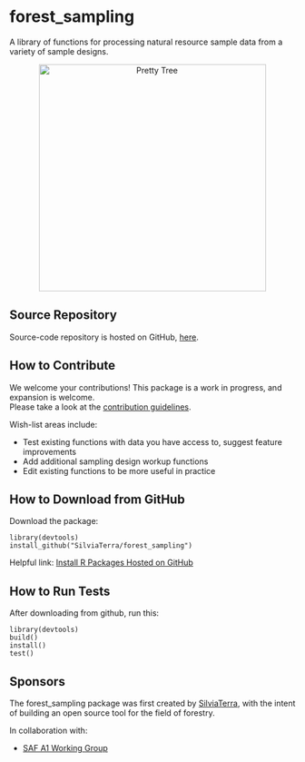 # forest_sampling
A library of functions for processing natural resource sample data from a variety of sample designs.

<p align="center">
  <img alt="Pretty Tree" src="https://user-images.githubusercontent.com/28522393/27563071-6a39faa8-5a84-11e7-929a-1c50927c5af3.png" width="400" />
</p>

## Source Repository
Source-code repository is hosted on GitHub, [here](https://github.com/SilviaTerra/forest_sampling).

## How to Contribute
We welcome your contributions! This package is a work in progress, and expansion is welcome.  
Please take a look at the [contribution guidelines](https://github.com/SilviaTerra/forest_sampling/wiki/Contribution-Guidelines).  
  
Wish-list areas include:  
* Test existing functions with data you have access to, suggest feature improvements
* Add additional sampling design workup functions
* Edit existing functions to be more useful in practice

## How to Download from GitHub

Download the package:  
  
    library(devtools)  
    install_github("SilviaTerra/forest_sampling")  

Helpful link: [Install R Packages Hosted on GitHub](https://cran.r-project.org/web/packages/githubinstall/vignettes/githubinstall.html)

## How to Run Tests

After downloading from github, run this:

    library(devtools)
    build()
    install()
    test()

## Sponsors
The forest_sampling package was first created by [SilviaTerra](https://silviaterra.com/bark/index.html), with the intent of building an open source tool for the field of forestry.  
  
In collaboration with:  
* [SAF A1 Working Group](https://www.eforester.org/Main/Community/Join_a_Working_Group/Main/About/Working_Groups.aspx?hkey=415c5b8e-28b9-4376-b23f-ad89a158adc8)
